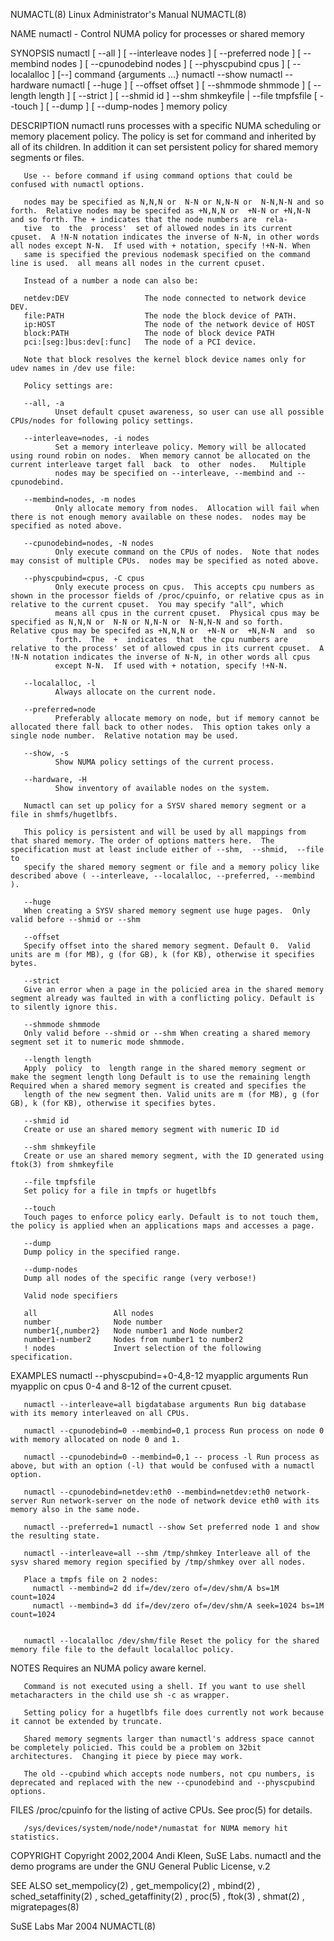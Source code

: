 NUMACTL(8)                                                                               Linux Administrator's Manual                                                                              NUMACTL(8)



NAME
       numactl - Control NUMA policy for processes or shared memory

SYNOPSIS
       numactl [ --all ] [ --interleave nodes ] [ --preferred node ] [ --membind nodes ] [ --cpunodebind nodes ] [ --physcpubind cpus ] [ --localalloc ] [--] command {arguments ...}
       numactl --show
       numactl --hardware
       numactl [ --huge ] [ --offset offset ] [ --shmmode shmmode ] [ --length length ] [ --strict ]
       [ --shmid id ] --shm shmkeyfile | --file tmpfsfile
       [ --touch ] [ --dump ] [ --dump-nodes ] memory policy

DESCRIPTION
       numactl  runs processes with a specific NUMA scheduling or memory placement policy.  The policy is set for command and inherited by all of its children.  In addition it can set persistent policy for
       shared memory segments or files.

       Use -- before command if using command options that could be confused with numactl options.

       nodes may be specified as N,N,N or  N-N or N,N-N or  N-N,N-N and so forth.  Relative nodes may be specifed as +N,N,N or  +N-N or +N,N-N and so forth. The + indicates that the node numbers are  rela‐
       tive  to  the  process'  set of allowed nodes in its current cpuset.  A !N-N notation indicates the inverse of N-N, in other words all nodes except N-N.  If used with + notation, specify !+N-N. When
       same is specified the previous nodemask specified on the command line is used.  all means all nodes in the current cpuset.

       Instead of a number a node can also be:

       netdev:DEV                 The node connected to network device DEV.
       file:PATH                  The node the block device of PATH.
       ip:HOST                    The node of the network device of HOST
       block:PATH                 The node of block device PATH
       pci:[seg:]bus:dev[:func]   The node of a PCI device.

       Note that block resolves the kernel block device names only for udev names in /dev use file:

       Policy settings are:

       --all, -a
              Unset default cpuset awareness, so user can use all possible CPUs/nodes for following policy settings.

       --interleave=nodes, -i nodes
              Set a memory interleave policy. Memory will be allocated using round robin on nodes.  When memory cannot be allocated on the current interleave target fall  back  to  other  nodes.   Multiple
              nodes may be specified on --interleave, --membind and --cpunodebind.

       --membind=nodes, -m nodes
              Only allocate memory from nodes.  Allocation will fail when there is not enough memory available on these nodes.  nodes may be specified as noted above.

       --cpunodebind=nodes, -N nodes
              Only execute command on the CPUs of nodes.  Note that nodes may consist of multiple CPUs.  nodes may be specified as noted above.

       --physcpubind=cpus, -C cpus
              Only execute process on cpus.  This accepts cpu numbers as shown in the processor fields of /proc/cpuinfo, or relative cpus as in relative to the current cpuset.  You may specify "all", which
              means all cpus in the current cpuset.  Physical cpus may be specified as N,N,N or  N-N or N,N-N or  N-N,N-N and so forth.  Relative cpus may be specifed as +N,N,N or  +N-N or  +N,N-N  and  so
              forth.  The  +  indicates  that  the cpu numbers are relative to the process' set of allowed cpus in its current cpuset.  A !N-N notation indicates the inverse of N-N, in other words all cpus
              except N-N.  If used with + notation, specify !+N-N.

       --localalloc, -l
              Always allocate on the current node.

       --preferred=node
              Preferably allocate memory on node, but if memory cannot be allocated there fall back to other nodes.  This option takes only a single node number.  Relative notation may be used.

       --show, -s
              Show NUMA policy settings of the current process.

       --hardware, -H
              Show inventory of available nodes on the system.

       Numactl can set up policy for a SYSV shared memory segment or a file in shmfs/hugetlbfs.

       This policy is persistent and will be used by all mappings from that shared memory. The order of options matters here.  The specification must at least include either of --shm,  --shmid,  --file  to
       specify the shared memory segment or file and a memory policy like described above ( --interleave, --localalloc, --preferred, --membind ).

       --huge
       When creating a SYSV shared memory segment use huge pages.  Only valid before --shmid or --shm

       --offset
       Specify offset into the shared memory segment. Default 0.  Valid units are m (for MB), g (for GB), k (for KB), otherwise it specifies bytes.

       --strict
       Give an error when a page in the policied area in the shared memory segment already was faulted in with a conflicting policy. Default is to silently ignore this.

       --shmmode shmmode
       Only valid before --shmid or --shm When creating a shared memory segment set it to numeric mode shmmode.

       --length length
       Apply  policy  to  length range in the shared memory segment or make the segment length long Default is to use the remaining length Required when a shared memory segment is created and specifies the
       length of the new segment then. Valid units are m (for MB), g (for GB), k (for KB), otherwise it specifies bytes.

       --shmid id
       Create or use an shared memory segment with numeric ID id

       --shm shmkeyfile
       Create or use an shared memory segment, with the ID generated using ftok(3) from shmkeyfile

       --file tmpfsfile
       Set policy for a file in tmpfs or hugetlbfs

       --touch
       Touch pages to enforce policy early. Default is to not touch them, the policy is applied when an applications maps and accesses a page.

       --dump
       Dump policy in the specified range.

       --dump-nodes
       Dump all nodes of the specific range (very verbose!)

       Valid node specifiers

       all                 All nodes
       number              Node number
       number1{,number2}   Node number1 and Node number2
       number1-number2     Nodes from number1 to number2
       ! nodes             Invert selection of the following specification.

EXAMPLES
       numactl --physcpubind=+0-4,8-12 myapplic arguments Run myapplic on cpus 0-4 and 8-12 of the current cpuset.

       numactl --interleave=all bigdatabase arguments Run big database with its memory interleaved on all CPUs.

       numactl --cpunodebind=0 --membind=0,1 process Run process on node 0 with memory allocated on node 0 and 1.

       numactl --cpunodebind=0 --membind=0,1 -- process -l Run process as above, but with an option (-l) that would be confused with a numactl option.

       numactl --cpunodebind=netdev:eth0 --membind=netdev:eth0 network-server Run network-server on the node of network device eth0 with its memory also in the same node.

       numactl --preferred=1 numactl --show Set preferred node 1 and show the resulting state.

       numactl --interleave=all --shm /tmp/shmkey Interleave all of the sysv shared memory region specified by /tmp/shmkey over all nodes.

       Place a tmpfs file on 2 nodes:
         numactl --membind=2 dd if=/dev/zero of=/dev/shm/A bs=1M count=1024
         numactl --membind=3 dd if=/dev/zero of=/dev/shm/A seek=1024 bs=1M count=1024


       numactl --localalloc /dev/shm/file Reset the policy for the shared memory file file to the default localalloc policy.

NOTES
       Requires an NUMA policy aware kernel.

       Command is not executed using a shell. If you want to use shell metacharacters in the child use sh -c as wrapper.

       Setting policy for a hugetlbfs file does currently not work because it cannot be extended by truncate.

       Shared memory segments larger than numactl's address space cannot be completely policied. This could be a problem on 32bit architectures.  Changing it piece by piece may work.

       The old --cpubind which accepts node numbers, not cpu numbers, is deprecated and replaced with the new --cpunodebind and --physcpubind options.


FILES
       /proc/cpuinfo for the listing of active CPUs. See proc(5) for details.

       /sys/devices/system/node/node*/numastat for NUMA memory hit statistics.


COPYRIGHT
       Copyright 2002,2004 Andi Kleen, SuSE Labs.  numactl and the demo programs are under the GNU General Public License, v.2


SEE ALSO
       set_mempolicy(2) , get_mempolicy(2) , mbind(2) , sched_setaffinity(2) , sched_getaffinity(2) , proc(5) , ftok(3) , shmat(2) , migratepages(8)




SuSE Labs                                                                                          Mar 2004                                                                                        NUMACTL(8)
